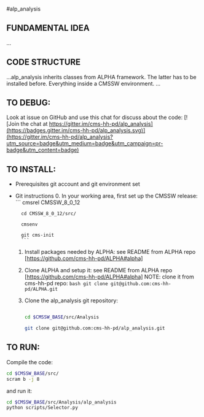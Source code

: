 #alp_analysis

## FUNDAMENTAL IDEA
...

## CODE STRUCTURE
...alp_analysis inherits classes from ALPHA framework.
The latter has to be installed before.
Everything inside a CMSSW environment. ...

## TO DEBUG:
Look at issue on GitHub and use this chat for discuss about the code:
[![Join the chat at https://gitter.im/cms-hh-pd/alp_analysis](https://badges.gitter.im/cms-hh-pd/alp_analysis.svg)](https://gitter.im/cms-hh-pd/alp_analysis?utm_source=badge&utm_medium=badge&utm_campaign=pr-badge&utm_content=badge)

## TO INSTALL:
- Prerequisites
git account and git environment set

- Git instructions
    0. In your working area, first set up the CMSSW release:
        ```
        cmsrel CMSSW_8_0_12

        cd CMSSW_8_0_12/src/

        cmsenv

        git cms-init
        ```
    1. Install packages needed by ALPHA:
        see README from ALPHA repo [https://github.com/cms-hh-pd/ALPHA#alpha]

    2. Clone ALPHA and setup it:
        see README from ALPHA repo [https://github.com/cms-hh-pd/ALPHA#alpha]
        NOTE: clone it from cms-hh-pd repo:
            ```bash
            git clone git@github.com:cms-hh-pd/ALPHA.git
            ```
    3. Clone the alp_analysis git repository:
        ```bash

        cd $CMSSW_BASE/src/Analysis

        git clone git@github.com:cms-hh-pd/alp_analysis.git
        ```

## TO RUN:
Compile the code:
```bash
cd $CMSSW_BASE/src/
scram b -j 8
```
and run it:
```bash
cd $CMSSW_BASE/src/Analysis/alp_analysis
python scripts/Selector.py
```
